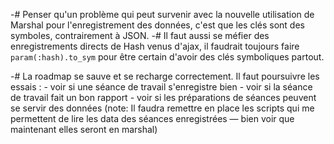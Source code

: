 -# Penser qu'un problème qui peut survenir avec la nouvelle utilisation de
Marshal pour l'enregistrement des données, c'est que les clés sont des
symboles, contrairement à JSON.
-# Il faut aussi se méfier des enregistrements directs de Hash venus d'ajax,
   il faudrait toujours faire `param(:hash).to_sym` pour être certain d'avoir
   des clés symboliques partout.
  
-# La roadmap se sauve et se recharge correctement.
   Il faut poursuivre les essais :
     - voir si une séance de travail s'enregistre bien
     - voir si la séance de travail fait un bon rapport
     - voir si les préparations de séances peuvent se servir des données
     (note: Il faudra remettre en place les scripts qui me permettent de lire
      les data des séances enregistrées — bien voir que maintenant elles seront
      en marshal)